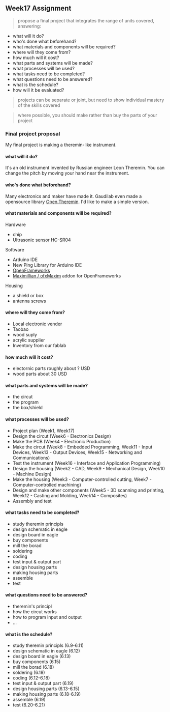 ## Week17 Assignment

> propose a final project that integrates the range of units covered, answering:
> 
  - what will it do?
  - who's done what beforehand?
  - what materials and components will be required?
  - where will they come from?
  - how much will it cost?
  - what parts and systems will be made?
  - what processes will be used?
  - what tasks need to be completed?
  - what questions need to be answered?
  - what is the schedule?
  - how will it be evaluated?

>  projects can be separate or joint, but need to show individual mastery
      of the skills covered

>   where possible, you should make rather than buy the parts of your project

### Final project proposal

My final project is making a theremin-like instrument.

#### what will it do?

It's an old instrument invented by Russian engineer Leon Theremin. You can change the pitch by moving your hand near the instrument.

#### who's done what beforehand?

Many electronics and maker have made it. Gaudilab even made a opensource library [Open.Theremin](http://www.gaudi.ch/OpenTheremin/). I'd like to make a simple version.

#### what materials and components will be required?

Hardware

- chip
- Ultrasonic sensor HC-SR04

Software

- Arduino IDE
- New Ping Library for Arduino IDE
- [OpenFrameworks](http://openframeworks.cc/) 
- [Maximillian / ofxMaxim](github.com/micknoise/Maximilian) addon for OpenFrameworks

Housing

- a shield or box
- antenna screws

#### where will they come from?
- Local electronic vender
- Taobao
- wood suply
- acrylic supplier
- Inventory from our fablab

#### how much will it cost?

- electornic parts roughly about ? USD
- wood parts about 30 USD

#### what parts and systems will be made?

- the circut
- the program
- the box/shield

#### what processes will be used?

- Project plan (Week1, Week17)
- Design the circut (Week6 - Electronics Design)
- Make the PCB (Week4 - Electronic Production)
- Make the circut (Week8 - Embedded Programming, Week11 - Input Devices, Week13 - Output Devices, Week15 - Networking and Communications)
- Test the instrument (Week16 - Interface and Application Programming)
- Design the housing (Week2 - CAD, Week9 - Mechanical Design, Week10 - Machine Design)
- Make the housing (Week3 - Computer-controlled cutting, Week7 - Computer-controlled machining)
- Design and make other components (Week5 - 3D scanning and printing, Week12 - Casting and Molding, Week14 - Composites)
- Assembly and test

#### what tasks need to be completed?
- study theremin principls
- design schematic in eagle
- design board in eagle
- buy components
- mill the borad
- soldering
- coding
- test input & output part
- design housing parts
- making housing parts
- assemble
- test

#### what questions need to be answered?
- theremin's principl
- how the circut works
- how to program input and output
- ...

#### what is the schedule?

- study theremin principls (6.9-6.11)
- design schematic in eagle (6.12)
- design board in eagle (6.13)
- buy components (6.15)
- mill the borad (6.18)
- soldering (6.18)
- coding (6.12-6.18)
- test input & output part (6.19)
- design housing parts (6.13-6.15)
- making housing parts (6.18-6.19)
- assemble (6.19)
- test (6.20-6.21)